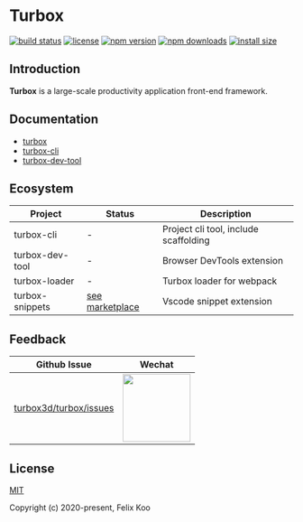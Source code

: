 # Turbox

[![build status](https://img.shields.io/travis/com/turbox3d/turbox/master.svg?style=flat-square)](https://travis-ci.com/github/turbox3d/turbox)
[![license](https://img.shields.io/github/license/turbox3d/turbox?style=flat-square)](https://travis-ci.com/github/turbox3d/turbox)
[![npm version](https://img.shields.io/npm/v/@turbox3d/turbox?style=flat-square)](https://www.npmjs.com/package/@turbox3d/turbox)
[![npm downloads](https://img.shields.io/npm/dm/@turbox3d/turbox?style=flat-square)](https://www.npmjs.com/package/@turbox3d/turbox)
[![install size](https://img.shields.io/bundlephobia/minzip/@turbox3d/turbox?style=flat-square)](https://www.npmjs.com/package/@turbox3d/turbox)

## Introduction

**Turbox** is a large-scale productivity application front-end framework.

## Documentation

* <a href="https://turbox3d.github.io/turbox/#/zh-cn/turbox" target="_blank">turbox</a>
* <a href="https://turbox3d.github.io/turbox/#/zh-cn/cli" target="_blank">turbox-cli</a>
* <a href="https://turbox3d.github.io/turbox/#/zh-cn/dev-tool" target="_blank">turbox-dev-tool</a>

## Ecosystem

| Project | Status | Description |
|---------|--------|-------------|
| turbox-cli       | - | Project cli tool, include scaffolding |
| turbox-dev-tool  | - | Browser DevTools extension |
| turbox-loader    | - | Turbox loader for webpack |
| turbox-snippets  | [see marketplace](https://marketplace.visualstudio.com/items?itemName=feifan-gff.turbox-snippets) | Vscode snippet extension |

## Feedback

| Github Issue | Wechat |
| --- | --- |
| [turbox3d/turbox/issues](https://github.com/turbox3d/turbox/issues) | <img src="https://img.alicdn.com/tfs/TB1jrwCEQY2gK0jSZFgXXc5OFXa-670-614.png" width="120" /> |

## License

[MIT](http://opensource.org/licenses/MIT)

Copyright (c) 2020-present, Felix Koo

